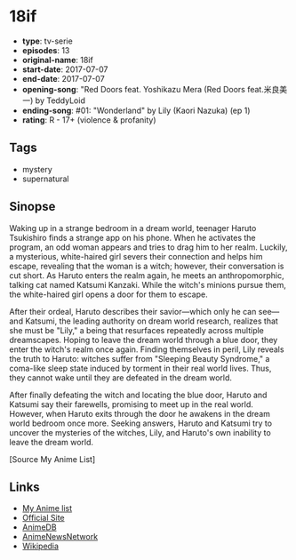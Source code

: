 # 18if

-   **type**: tv-serie
-   **episodes**: 13
-   **original-name**: 18if
-   **start-date**: 2017-07-07
-   **end-date**: 2017-07-07
-   **opening-song**: "Red Doors feat. Yoshikazu Mera (Red Doors feat.米良美一) by TeddyLoid
-   **ending-song**: #01: "Wonderland" by Lily (Kaori Nazuka) (ep 1)
-   **rating**: R - 17+ (violence & profanity)

## Tags

-   mystery
-   supernatural

## Sinopse

Waking up in a strange bedroom in a dream world, teenager Haruto Tsukishiro finds a strange app on his phone. When he activates the program, an odd woman appears and tries to drag him to her realm. Luckily, a mysterious, white-haired girl severs their connection and helps him escape, revealing that the woman is a witch; however, their conversation is cut short. As Haruto enters the realm again, he meets an anthropomorphic, talking cat named Katsumi Kanzaki. While the witch's minions pursue them, the white-haired girl opens a door for them to escape.

After their ordeal, Haruto describes their savior—which only he can see—and Katsumi, the leading authority on dream world research, realizes that she must be "Lily," a being that resurfaces repeatedly across multiple dreamscapes. Hoping to leave the dream world through a blue door, they enter the witch's realm once again. Finding themselves in peril, Lily reveals the truth to Haruto: witches suffer from "Sleeping Beauty Syndrome," a coma-like sleep state induced by torment in their real world lives. Thus, they cannot wake until they are defeated in the dream world.

After finally defeating the witch and locating the blue door, Haruto and Katsumi say their farewells, promising to meet up in the real world. However, when Haruto exits through the door he awakens in the dream world bedroom once more. Seeking answers, Haruto and Katsumi try to uncover the mysteries of the witches, Lily, and Haruto's own inability to leave the dream world.

[Source My Anime List]

## Links

-   [My Anime list](https://myanimelist.net/anime/35248/18if)
-   [Official Site](http://18if.jp/)
-   [AnimeDB](http://anidb.info/perl-bin/animedb.pl?show=anime&aid=12576)
-   [AnimeNewsNetwork](http://www.animenewsnetwork.com/encyclopedia/anime.php?id=19410)
-   [Wikipedia](https://en.wikipedia.org/wiki/18if)
